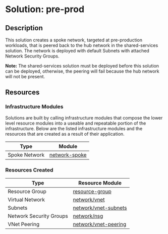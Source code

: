 # **Solution: pre-prod**

## Description

This solution creates a spoke network, targeted at pre-production workloads, that is peered back to the hub network in the shared-services solution. The network is deployed with default Subnets with attached Network Security Groups.

**Note:** The shared-services solution must be deployed before this solution can be deployed, otherwise, the peering will fail because the hub network will not be present.

## Resources

### Infrastructure Modules

Solutions are built by calling infrastructure modules that compose the lower level resource modules into a useable and repeatable portion of the infrastructure. Below are the listed infrastructure modules and the resources that are created as a result of their application.

| Type     | Module     |
|----------|------------|
| Spoke Network | [network-spoke](../../../modules/azure/network-spoke) |

### Resources Created

| Type     | Resource Module     |
|----------|------------|
| Resource Group | [resource-group](../../../resources/azure/resource-group/README.md)|
| Virtual Network | [network/vnet](../../../resources/azure/network/vnet/README.md)|
| Subnets| [network/vnet-subnets](../../../resources/azure/network/vnet-subnets/README.md) |
| Network Security Groups | [network/nsg](../../../resources/azure/network/nsg/README.md) |
| VNet Peering | [network/vnet-peering](../../../resources/azure/network/vnet-peering/README.md) |


